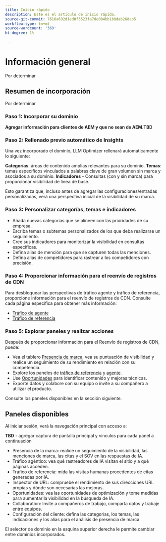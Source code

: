 ```yaml
---
title: Inicio rápido
description: Este es el artículo de inicio rápido.
source-git-commit: 7616a692d1ed0f3523fa7de084bb1b8dab26dab5
workflow-type: tm+mt
source-wordcount: '369'
ht-degree: 1%

---
```



# Información general

Por determinar

## Resumen de incorporación

Por determinar

### Paso 1: Incorporar su dominio

**Agregar información para clientes de AEM y que no sean de AEM.TBD**

### Paso 2: Rellenado previo automático de Insights

Una vez incorporado el dominio, LLM Optimizer rellenará automáticamente lo siguiente:

**Categorías**: áreas de contenido amplias relevantes para su dominio.
**Temas**: temas específicos vinculados a palabras clave de gran volumen sin marca y asociados a su dominio.
**Indicadores** - Consultas (con y sin marca) para proporcionar visibilidad de línea de base.

Esto garantiza que, incluso antes de agregar las configuraciones/entradas personalizadas, verá una perspectiva inicial de la visibilidad de su marca.

### Paso 3: Personalizar categorías, temas e indicadores

* Añada nuevas categorías que se alineen con las prioridades de su empresa.
* Escriba temas o subtemas personalizados de los que deba realizarse un seguimiento.
* Cree sus indicadores para monitorizar la visibilidad en consultas específicas.
* Defina alias de mención para que se capturen todas las menciones.
* Defina alias de competidores para rastrear a los competidores con precisión.

### Paso 4: Proporcionar información para el reenvío de registros de CDN

Para desbloquear las perspectivas de tráfico agente y tráfico de referencia, proporcione información para el reenvío de registros de CDN. Consulte cada página específica para obtener más información:

* [Tráfico de agente](/help/dashboards/agentic-traffic.md)
* [Tráfico de referencia](/help/dashboards/referral-traffic.md)

### Paso 5: Explorar paneles y realizar acciones

Después de proporcionar información para el Reenvío de registros de CDN, puede:

* Vea el tablero [Presencia de marca](/help/dashboards/brand-presence.md), vea su puntuación de visibilidad y realice un seguimiento de su rendimiento en relación con su competencia.
* Explore los paneles de [tráfico de referencia](/help/dashboards/agentic-traffic.md) y [agente](/help/dashboards/referral-traffic.md).
* Use [Oportunidades](/help/dashboards/opportunities.md) para identificar contenido y mejoras técnicas.
* Exporte datos y colabore con su equipo o invite a su compañero a utilizar el producto.

Consulte los paneles disponibles en la sección siguiente.

## Paneles disponibles

Al iniciar sesión, verá la navegación principal con acceso a:

**TBD** - agregar captura de pantalla principal y vínculos para cada panel a continuación

* Presencia de la marca: realice un seguimiento de la visibilidad, las menciones de marca, las citas y el SOV en las respuestas de IA.
* Tráfico agéntico: vea qué rastreadores de IA visitan el sitio y a qué páginas acceden.
* Tráfico de referencia: mida las visitas humanas procedentes de citas generadas por IA.
* Inspector de URL: compruebe el rendimiento de sus direcciones URL propias y dónde son necesarias las mejoras.
* Oportunidades: vea las oportunidades de optimización y tome medidas para aumentar la visibilidad en la búsqueda de IA.
* Collaboration: Invite a compañeros de trabajo, comparta datos y trabaje entre equipos.
* Configuración del cliente: defina las categorías, los temas, las indicaciones y los alias para el análisis de presencia de marca.

El selector de dominio en la esquina superior derecha le permite cambiar entre dominios incorporados.
